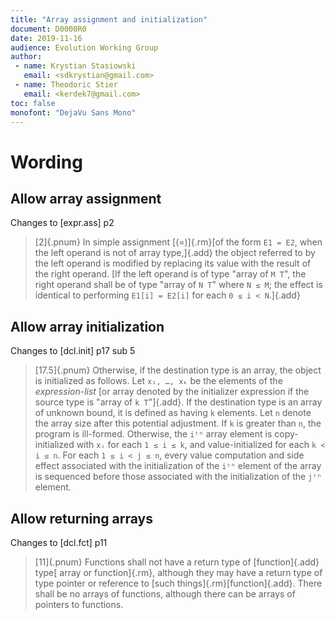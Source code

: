 ```yaml
---
title: "Array assignment and initialization"
document: D0000R0
date: 2019-11-16
audience: Evolution Working Group
author:
 - name: Krystian Stasiowski
   email: <sdkrystian@gmail.com>
 - name: Theodoric Stier
   email: <kerdek7@gmail.com>
toc: false
monofont: "DejaVu Sans Mono"
---
```


# Wording

## Allow array assignment

Changes to [expr.ass] p2

> [2]{.pnum} In simple assignment [(=)]{.rm}[of the form `E1 = E2`, when the left operand is not of array type,]{.add} the object referred to by the left operand is modified by replacing its value with the result of the right operand. [If the left operand is of type "array of `M T`", the right operand shall be of type "array of `N T`" where `N ≤ M`; the effect is identical to performing `E1[i] = E2[i]` for each `0 ≤ i < N`.]{.add}

## Allow array initialization

Changes to [dcl.init] p17 sub 5

> [17.5]{.pnum} Otherwise, if the destination type is an array, the object is initialized as follows. Let `x₁, …, xₖ` be the elements of the *expression-list* [or array denoted by the initializer expression if the source type is "array of `k T`"]{.add}. If the destination type is an array of unknown bound, it is defined as having `k` elements. Let `n` denote the array size after this potential adjustment. If `k` is greater than `n`, the program is ill-formed. Otherwise, the `iᵗʰ` array element is copy-initialized with `xᵢ` for each `1 ≤ i ≤ k`, and value-initialized for each `k < i ≤ n`. For each `1 ≤ i < j ≤ n`, every value computation and side effect associated with the initialization of the `iᵗʰ` element of the array is sequenced before those associated with the initialization of the `jᵗʰ` element.

## Allow returning arrays

Changes to [dcl.fct] p11

> [11]{.pnum} Functions shall not have a return type of [function]{.add} type[ array or function]{.rm}, although they may have a return type of type pointer or reference to [such things]{.rm}[function]{.add}. There shall be no arrays of functions, although there can be arrays of pointers to functions.
